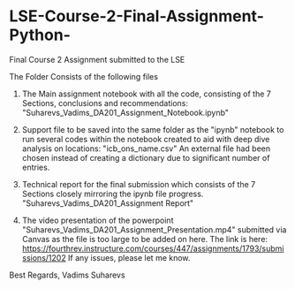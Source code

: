 # LSE-Course-2-Final-Assignment-Python-
Final Course 2 Assignment submitted to the LSE

The Folder Consists of the following files

1. The Main assignment notebook with all the code, consisting of the 7 Sections, conclusions and recommendations:
"Suharevs_Vadims_DA201_Assignment_Notebook.ipynb"

2. Support file to be saved into the same folder as the "ipynb" notebook to run several codes within the notebook created to aid with deep dive analysis on locations:
"icb_ons_name.csv"
An external file had been chosen instead of creating a dictionary due to significant number of entries.

3. Technical report for the final submission which consists of the 7 Sections closely mirroring the ipynb file progress.
"Suharevs_Vadims_DA201_Assignment Report"

4. The video presentation of the powerpoint "Suharevs_Vadims_DA201_Assignment_Presentation.mp4" submitted via Canvas as the file is too large to be added on here.
The link is here: https://fourthrev.instructure.com/courses/447/assignments/1793/submissions/1202
If any issues, please let me know.

Best Regards,
Vadims Suharevs
